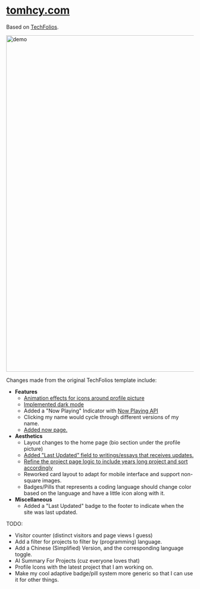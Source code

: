 # [tomhcy.com](https://tomhcy.com)

Based on [TechFolios](https://techfolios.github.io).

[<img width="1300" height="902" alt="demo" src="https://github.com/user-attachments/assets/0a8b22fa-6cd8-4217-9ef6-386aaa29e88f" />](https://tomhcy.com)


Changes made from the original TechFolios template include:

- **Features**
    - [Animation effects for icons around profile picture](https://tomhcy.com/essays/for-this-site.html#profile-picture-animation)
    - [Implemented dark mode](https://tomhcy.com/essays/for-this-site.html#dark-mode)
    - Added a "Now Playing" Indicator with [Now Playing API](https://github.com/tom21100227/now-playing-api)
    - Clicking my name would cycle through different versions of my name.
    - [Added now page.](https://tomhcy.com/now/)
- **Aesthetics**
    - Layout changes to the home page (bio section under the profile picture)
    - [Added "Last Updated" field to writings/essays that receives updates.](https://tomhcy.com/essays/for-this-site.html#last-updated-for-writings)
    - [Refine the project page logic to include years long project and sort accordingly](https://tomhcy.com/essays/for-this-site.html#project-page-logic)
    - Reworked card layout to adapt for mobile interface and support non-square images.
    - Badges/Pills that represents a coding language should change color based on the language and have a little icon along with it. 
- **Miscellaneous**
    - Added a "Last Updated" badge to the footer to indicate when the site was last updated.

TODO:

- Visitor counter (distinct visitors and page views I guess)
- Add a filter for projects to filter by (programming) language.
- Add a Chinese (Simplified) Version, and the corresponding language toggle.
- AI Summary For Projects (cuz everyone loves that)
- Profile Icons with the latest project that I am working on. 
- Make my cool adaptive badge/pill system more generic so that I can use it for other things.


